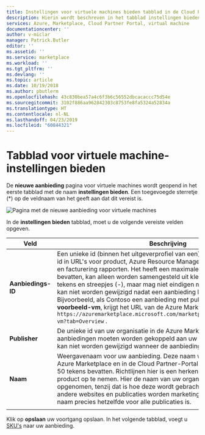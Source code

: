 ```yaml
---
title: Instellingen voor virtuele machines bieden tabblad in de Cloud Partner-Portal voor Azure Marketplace | Microsoft Docs
description: Hierin wordt beschreven in het tabblad instellingen bieden is gebruikt bij het maken van een virtuele machine in Azure Marketplace-aanbieding.
services: Azure, Marketplace, Cloud Partner Portal, virtual machine
documentationcenter: ''
author: v-miclar
manager: Patrick.Butler
editor: ''
ms.assetid: ''
ms.service: marketplace
ms.workload: ''
ms.tgt_pltfrm: ''
ms.devlang: ''
ms.topic: article
ms.date: 10/19/2018
ms.author: pbutlerm
ms.openlocfilehash: 43c830bea57a4c6f3b6c56552dbcacaccc75d54e
ms.sourcegitcommit: 3102f886aa962842303c8753fe8fa5324a52834a
ms.translationtype: HT
ms.contentlocale: nl-NL
ms.lasthandoff: 04/23/2019
ms.locfileid: "60844321"
---
```

# <a name="virtual-machine-offer-settings-tab"></a>Tabblad voor virtuele machine-instellingen bieden

De **nieuwe aanbieding** pagina voor virtuele machines wordt geopend in het eerste tabblad met de naam **instellingen bieden**.  Een toegevoegde sterretje (*) op de veldnaam van het geeft aan dat dit vereist is. 

![Pagina met de nieuwe aanbieding voor virtuele machines](./media/publishvm_004.png)

In de **instellingen bieden** tabblad, moet u de volgende vereiste velden opgeven.

|  **Veld**       |     **Beschrijving**                                                          |
|  ---------       |     ---------------                                                          |
| **Aanbiedings-ID**       | Een unieke id (binnen het uitgeverprofiel van een) voor de aanbieding. Deze id in URL's voor product, Azure Resource Manager-sjablonen, zichtbaar zijn en facturering rapporten. Het heeft een maximale lengte van 50 tekens bevatten, kan alleen worden samengesteld uit kleine letters, alfanumerieke tekens en streepjes (-), maar mag niet eindigen met een streepje. Dit veld kan niet worden gewijzigd nadat een aanbieding live meteen. <br> Bijvoorbeeld, als Contoso een aanbieding met publiceert aanbiedings-ID **voorbeeld-vm**, krijgt het URL van de Azure Marketplace `https://azuremarketplace.microsoft.com/marketplace/apps/contoso.sample-vm?tab=Overview` . |
| **Publisher**     | De unieke id van uw organisatie in de Azure Marketplace. Alle uw aanbiedingen moeten worden gekoppeld aan uw uitgever-ID. Deze waarde kan niet worden gewijzigd wanneer de aanbieding is opgeslagen. |
| **Naam**          | Weergavenaam voor uw aanbieding. Deze naam wordt weergegeven in de Azure Marketplace en in de Cloud Partner-Portal. De naam mag maximaal 50 tekens bevatten. Richtlijnen hier is een herkenbare naam merk voor uw product op te nemen. Hier de naam van uw organisatie niet worden opgenomen, tenzij dat is hoe deze wordt gebracht. Als u deze aanbieding in andere websites en publicaties worden marketing, zorgt u ervoor dat de naam precies hetzelfde voor alle publicaties is. |
|  |  |
 
Klik op **opslaan** uw voortgang opslaan. In het volgende tabblad, voegt u [SKU's](./cpp-skus-tab.md) naar uw aanbieding.
